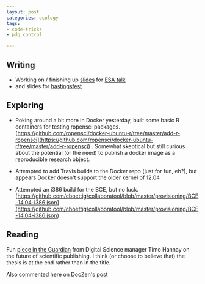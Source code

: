 ```yaml
---
layout: post
categories: ecology
tags:
- code-tricks
- pdg_control

---
```


Writing
-------

- Working on / finishing up [slides](http://io.carlboettiger.info/pdg_control/presentation.html) for [ESA talk](http://eco.confex.com/eco/2014/webprogram/Session9683.html)
- and slides for [hastingsfest](http://hastingsfest.wordpress.com)


Exploring
---------

- Poking around a bit more in Docker yesterday, built some basic R containers for testing ropensci packages. [https://github.com/ropensci/docker-ubuntu-r/tree/master/add-r-ropensci](https://github.com/ropensci/docker-ubuntu-r/tree/master/add-r-ropensci) .  Somewhat skeptical but still curious about the potential (or the need) to publish a docker image as a reproducible research object.

- Attempted to add Travis builds to the Docker repo (just for fun, eh?), but appears Docker doesn't support the older kernel of 12.04

- Attempted an i386 build for the BCE, but no luck. [https://github.com/cboettig/collaboratool/blob/master/provisioning/BCE-14.04-i386.json](https://github.com/cboettig/collaboratool/blob/master/provisioning/BCE-14.04-i386.json)



Reading
-------

Fun [piece in the Guardian](http://www.theguardian.com/higher-education-network/blog/2014/aug/05/why-we-should-publish-less-scientific-research?CMP=twt_gu) from Digital Science manager Timo Hannay on the future of scientific publishing. I think (or choose to believe that) the thesis is at the end rather than in the title.

Also commented here on DocZen's [post](http://neurodojo.blogspot.com/2014/08/better-deluge-than-drought.html)


